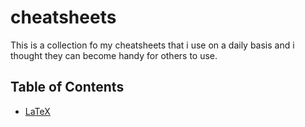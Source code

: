 # cheatsheets
This is a collection fo my cheatsheets that i use on a daily basis and i
thought they can become handy for others to use.

## Table of Contents
- [LaTeX](./LaTeX/)


